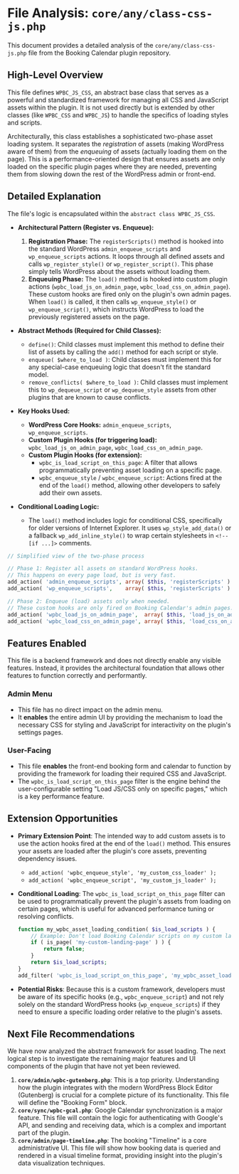 # File Analysis: `core/any/class-css-js.php`

This document provides a detailed analysis of the `core/any/class-css-js.php` file from the Booking Calendar plugin repository.

## High-Level Overview

This file defines `WPBC_JS_CSS`, an abstract base class that serves as a powerful and standardized framework for managing all CSS and JavaScript assets within the plugin. It is not used directly but is extended by other classes (like `WPBC_CSS` and `WPBC_JS`) to handle the specifics of loading styles and scripts.

Architecturally, this class establishes a sophisticated two-phase asset loading system. It separates the *registration* of assets (making WordPress aware of them) from the *enqueuing* of assets (actually loading them on the page). This is a performance-oriented design that ensures assets are only loaded on the specific plugin pages where they are needed, preventing them from slowing down the rest of the WordPress admin or front-end.

## Detailed Explanation

The file's logic is encapsulated within the `abstract class WPBC_JS_CSS`.

-   **Architectural Pattern (Register vs. Enqueue):**
    1.  **Registration Phase:** The `registerScripts()` method is hooked into the standard WordPress `admin_enqueue_scripts` and `wp_enqueue_scripts` actions. It loops through all defined assets and calls `wp_register_style()` or `wp_register_script()`. This phase simply tells WordPress about the assets without loading them.
    2.  **Enqueuing Phase:** The `load()` method is hooked into custom plugin actions (`wpbc_load_js_on_admin_page`, `wpbc_load_css_on_admin_page`). These custom hooks are fired only on the plugin's own admin pages. When `load()` is called, it then calls `wp_enqueue_style()` or `wp_enqueue_script()`, which instructs WordPress to load the previously registered assets on the page.

-   **Abstract Methods (Required for Child Classes):**
    -   `define()`: Child classes must implement this method to define their list of assets by calling the `add()` method for each script or style.
    -   `enqueue( $where_to_load )`: Child classes must implement this for any special-case enqueuing logic that doesn't fit the standard model.
    -   `remove_conflicts( $where_to_load )`: Child classes must implement this to `wp_dequeue_script` or `wp_dequeue_style` assets from other plugins that are known to cause conflicts.

-   **Key Hooks Used:**
    -   **WordPress Core Hooks:** `admin_enqueue_scripts`, `wp_enqueue_scripts`.
    -   **Custom Plugin Hooks (for triggering load):** `wpbc_load_js_on_admin_page`, `wpbc_load_css_on_admin_page`.
    -   **Custom Plugin Hooks (for extension):**
        -   `wpbc_is_load_script_on_this_page`: A filter that allows programmatically preventing asset loading on a specific page.
        -   `wpbc_enqueue_style` / `wpbc_enqueue_script`: Actions fired at the end of the `load()` method, allowing other developers to safely add their own assets.

-   **Conditional Loading Logic:**
    -   The `load()` method includes logic for conditional CSS, specifically for older versions of Internet Explorer. It uses `wp_style_add_data()` or a fallback `wp_add_inline_style()` to wrap certain stylesheets in `<!--[if ...]>` comments.

```php
// Simplified view of the two-phase process

// Phase 1: Register all assets on standard WordPress hooks.
// This happens on every page load, but is very fast.
add_action( 'admin_enqueue_scripts', array( $this, 'registerScripts' ) );
add_action( 'wp_enqueue_scripts',    array( $this, 'registerScripts' ) );

// Phase 2: Enqueue (load) assets only when needed.
// These custom hooks are only fired on Booking Calendar's admin pages.
add_action( 'wpbc_load_js_on_admin_page',  array( $this, 'load_js_on_admin_page' ) );
add_action( 'wpbc_load_css_on_admin_page', array( $this, 'load_css_on_admin_page' ) );
```

## Features Enabled

This file is a backend framework and does not directly enable any visible features. Instead, it provides the architectural foundation that allows other features to function correctly and performantly.

### Admin Menu

-   This file has no direct impact on the admin menu.
-   It **enables** the entire admin UI by providing the mechanism to load the necessary CSS for styling and JavaScript for interactivity on the plugin's settings pages.

### User-Facing

-   This file **enables** the front-end booking form and calendar to function by providing the framework for loading their required CSS and JavaScript.
-   The `wpbc_is_load_script_on_this_page` filter is the engine behind the user-configurable setting "Load JS/CSS only on specific pages," which is a key performance feature.

## Extension Opportunities

-   **Primary Extension Point**: The intended way to add custom assets is to use the action hooks fired at the end of the `load()` method. This ensures your assets are loaded after the plugin's core assets, preventing dependency issues.
    -   `add_action( 'wpbc_enqueue_style', 'my_custom_css_loader' );`
    -   `add_action( 'wpbc_enqueue_script', 'my_custom_js_loader' );`

-   **Conditional Loading**: The `wpbc_is_load_script_on_this_page` filter can be used to programmatically prevent the plugin's assets from loading on certain pages, which is useful for advanced performance tuning or resolving conflicts.
    ```php
    function my_wpbc_asset_loading_condition( $is_load_scripts ) {
        // Example: Don't load Booking Calendar scripts on my custom landing page.
        if ( is_page( 'my-custom-landing-page' ) ) {
            return false;
        }
        return $is_load_scripts;
    }
    add_filter( 'wpbc_is_load_script_on_this_page', 'my_wpbc_asset_loading_condition' );
    ```

-   **Potential Risks**: Because this is a custom framework, developers must be aware of its specific hooks (e.g., `wpbc_enqueue_script`) and not rely solely on the standard WordPress hooks (`wp_enqueue_scripts`) if they need to ensure a specific loading order relative to the plugin's assets.

## Next File Recommendations

We have now analyzed the abstract framework for asset loading. The next logical step is to investigate the remaining major features and UI components of the plugin that have not yet been reviewed.

1.  **`core/admin/wpbc-gutenberg.php`**: This is a top priority. Understanding how the plugin integrates with the modern WordPress Block Editor (Gutenberg) is crucial for a complete picture of its functionality. This file will define the "Booking Form" block.
2.  **`core/sync/wpbc-gcal.php`**: Google Calendar synchronization is a major feature. This file will contain the logic for authenticating with Google's API, and sending and receiving data, which is a complex and important part of the plugin.
3.  **`core/admin/page-timeline.php`**: The booking "Timeline" is a core administrative UI. This file will show how booking data is queried and rendered in a visual timeline format, providing insight into the plugin's data visualization techniques.
